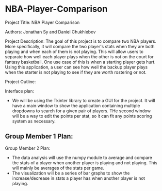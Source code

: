 # NBA-Player-Comparison
Project Title: NBA Player Comparison

Authors: Jonathan Sy and Daniel Chukhlebov

Project Description:
The goal of this project is to compare two NBA players. More specifically, it will compare the two player's stats when they are both playing and when each of them is not playing. This will allow users to separate how well each player plays when the other is not on the court for fantasy basketball. One use case of this is when a starting player gets hurt. Using this application, a user can see how well the backup player plays when the starter is not playing to see if they are worth rostering or not. 

Project Outline:

Interface plan:
- We will be using the Tkinter library to create a GUI for the project. It will have a main window to show the application containing multiple dropdowns to search for a given pair of players. THe second window will be a way to edit the points per stat, so it can fit any points scoring system as necessary.

Group Member 1 Plan:
- 

Group Member 2 Plan:
- The data analysis will use the numpy module to average and compare the stats of a player when another player is playing and not playing. This will mainly be averages of the stats per game.
- The visualization will be a series of bar graphs to show the increase/decrease in stats a player has when another player is not playing.